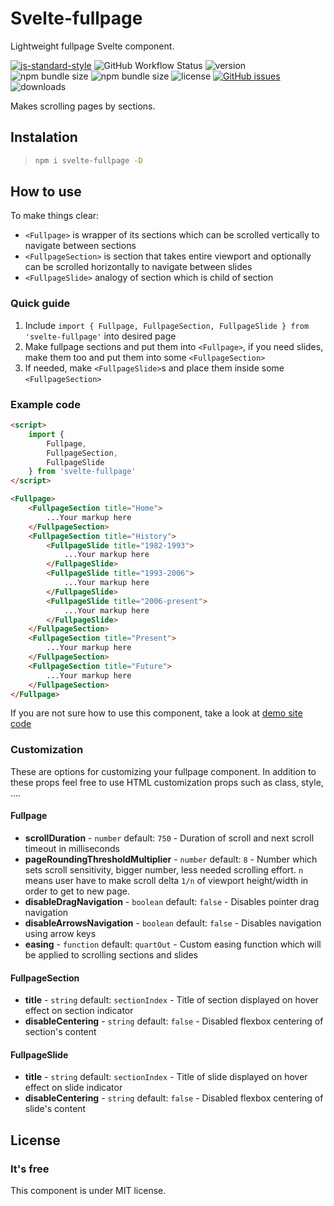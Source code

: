 # Svelte-fullpage

Lightweight fullpage Svelte component.

[![js-standard-style](https://cdn.rawgit.com/standard/standard/master/badge.svg)](http://standardjs.com)
![GitHub Workflow Status](https://img.shields.io/github/workflow/status/Hejtmus/svelte-fullpage/Node.js%20CI)
![version](https://img.shields.io/npm/v/svelte-fullpage)
![npm bundle size](https://img.shields.io/bundlephobia/min/svelte-fullpage)
![npm bundle size](https://img.shields.io/bundlephobia/minzip/svelte-fullpage)
![license](https://img.shields.io/github/license/Hejtmus/svelte-fullpage)
[![GitHub issues](https://img.shields.io/github/issues/Hejtmus/svelte-fullpage)](https://github.com/Hejtmus/svelte-fullpage/issues)
![downloads](https://img.shields.io/npm/dw/svelte-fullpage)

Makes scrolling pages by sections.

## Instalation

> ```bash
> npm i svelte-fullpage -D
> ```

## How to use

To make things clear:
- `<Fullpage>` is wrapper of its sections which can be scrolled vertically to navigate between sections
- `<FullpageSection>` is section that takes entire viewport and optionally can be scrolled horizontally to navigate between slides
- `<FullpageSlide>` analogy of section which is child of section

### Quick guide

1. Include `import { Fullpage, FullpageSection, FullpageSlide } from 'svelte-fullpage'` into desired page
2. Make fullpage sections and put them into `<Fullpage>`, if you need slides, make them too and put them into some `<FullpageSection>`
3. If needed, make `<FullpageSlide>`s and place them inside some `<FullpageSection>`

### Example code

```html
<script>
    import { 
        Fullpage,
        FullpageSection,
        FullpageSlide
    } from 'svelte-fullpage'
</script>

<Fullpage>
    <FullpageSection title="Home">
        ...Your markup here
    </FullpageSection>
    <FullpageSection title="History">
        <FullpageSlide title="1982-1993">
            ...Your markup here
        </FullpageSlide>
        <FullpageSlide title="1993-2006">
            ...Your markup here
        </FullpageSlide>
        <FullpageSlide title="2006-present">
            ...Your markup here
        </FullpageSlide>
    </FullpageSection>
    <FullpageSection title="Present">
        ...Your markup here
    </FullpageSection>
    <FullpageSection title="Future">
        ...Your markup here
    </FullpageSection>
</Fullpage>

```

If you are not sure how to use this component, take a look at [demo site code](https://github.com/Hejtmus/svelte-fullpage/blob/master/src/routes/%2Bpage.svelte)

### Customization

These are options for customizing your fullpage component. In addition to these props feel free to use HTML customization 
props such as class, style, ....
 
#### Fullpage

- **scrollDuration** - `number` default: `750` - Duration of scroll and next scroll timeout in milliseconds
- **pageRoundingThresholdMultiplier** - `number` default: `8` - Number which sets scroll sensitivity, bigger number, 
less needed scrolling effort. `n` means user have to make scroll delta `1/n` of viewport height/width in order to get to new page.
- **disableDragNavigation** - `boolean` default: `false` - Disables pointer drag navigation
- **disableArrowsNavigation** - `boolean` default: `false` - Disables navigation using arrow keys
- **easing** - `function` default: `quartOut` - Custom easing function which will be applied to scrolling sections and slides

#### FullpageSection

- **title** - `string` default: `sectionIndex` - Title of section displayed on hover effect on section indicator
- **disableCentering** - `string` default: `false` - Disabled flexbox centering of section's content

#### FullpageSlide

- **title** - `string` default: `sectionIndex` - Title of slide displayed on hover effect on slide indicator
- **disableCentering** - `string` default: `false` - Disabled flexbox centering of slide's content

## License

### It's free

This component is under MIT license.
